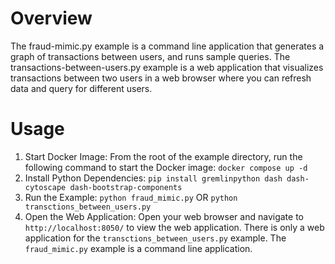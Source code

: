# Overview

The fraud-mimic.py example is a command line application
that generates a graph of transactions between users, and runs sample queries.
The transactions-between-users.py example is a web application that
visualizes transactions between two users in a web browser where you can
refresh data and query for different users.

# Usage

1. Start Docker Image:
   From the root of the example directory, run the following command to start the Docker image:
   `docker compose up -d`
2. Install Python Dependencies:
   `pip install gremlinpython dash dash-cytoscape dash-bootstrap-components`
3. Run the Example:
   `python fraud_mimic.py`
   OR
   `python transctions_between_users.py`
4. Open the Web Application:
   Open your web browser and navigate to `http://localhost:8050/` to view the web application.
   There is only a web application for the `transctions_between_users.py` example.
   The  `fraud_mimic.py` example is a command line application.
